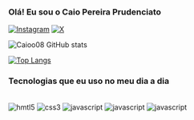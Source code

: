 
### Olá! Eu sou o Caio Pereira Prudenciato 

[![Instagram](https://img.shields.io/badge/Instagram-E4405F?style=for-the-badge&logo=instagram&logoColor=white)](https://www.instagram.com/caio.prudenciato/)
[![X](https://img.shields.io/badge/Twitter-1DA1F2?style=for-the-badge&logo=twitter&logoColor=white)](https://twitter.com/BenioCaio)

![Caioo08 GitHub stats](https://github-readme-stats.vercel.app/api?username=caioo08&show_icons=true&theme=dark)

[![Top Langs](https://github-readme-stats.vercel.app/api/top-langs/?username=caioo08&layout=donut-vertical)](https://github.com/anuraghazra/github-readme-stats)


### Tecnologias que eu uso no meu dia a dia

<div style="display: inline_block"> </br>
    <img style="align-items" alt="hmtl5" src="https://img.shields.io/badge/HTML5-E34F26?style=for-the-badge&logo=html5&logoColor=white">
    <img style="align-items" alt="css3" src="https://img.shields.io/badge/CSS3-1572B6?style=for-the-badge&logo=css3&logoColor=white">
    <img style="align-items" alt="javascript" src="https://img.shields.io/badge/JavaScript-F7DF1E?style=for-the-badge&logo=javascript&logoColor=black">
    <img style="align-items" alt="javascript" src="https://img.shields.io/badge/MySQL-00000F?style=for-the-badge&logo=mysql&logoColor=white">
    <img style="align-items" alt="javascript" src="https://img.shields.io/badge/c%23-%23239120.svg?style=for-the-badge&logo=csharp&logoColor=white">
</div>

<br> <br>

